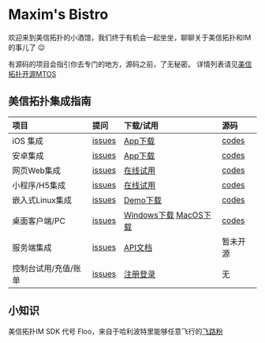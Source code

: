 # Maxim's Bistro
欢迎来到美信拓扑的小酒馆，我们终于有机会一起坐坐，聊聊关于美信拓扑和IM的事儿了 :wink:

有源码的项目会指引你去专门的地方，源码之前，了无秘密。 详情列表请见[美信拓扑开源MTOS](美信拓扑开源MTOS.md)

## 美信拓扑集成指南

| 项目 | 提问 | 下载/试用 | 源码 | 
| :--- | :--- | :--- | :--- | 
| iOS 集成 | [issues](https://github.com/maxim-top/maxim-ios/issues) | [App下载](https://www.maximtop.com/qrcode/) | [codes](https://github.com/maxim-top/maxim-ios/issues) |
| 安卓集成 | [issues](https://github.com/maxim-top/maxim-android/issues) | [App下载](https://www.maximtop.com/qrcode/) | [codes](https://github.com/maxim-top/maxim-android/issues) |
| 网页Web集成 | [issues](https://github.com/maxim-top/maxim-web/issues) | [在线试用](https://chat.maximtop.com/) | [codes](https://github.com/maxim-top/maxim-web/issues) |
| 小程序/H5集成 | [issues](https://github.com/maxim-top/maxim-uniapp/issues) | [在线试用](https://chat-h5.maximtop.com/) | [codes](https://github.com/maxim-top/maxim-uniapp/issues) |
| 嵌入式Linux集成 | [issues](https://github.com/maxim-top/maxim-embedded/issues) | [Demo下载](https://www.maximtop.com/qrcode/) | [codes](https://github.com/maxim-top/maxim-embedded/issues) |
| 桌面客户端/PC | [issues](https://github.com/maxim-top/maxim-pc/issues) | [Windows下载](https://package.maximtop.com/美信拓扑IM%200.0.7.win.exe) [MacOS下载](https://package.maximtop.com/美信拓扑IM.zip) | [codes](https://github.com/maxim-top/maxim-pc/issues) |
| 服务端集成 | [issues](https://github.com/maxim-top/maxim-bistro/issues) | [API文档](https://www.maximtop.com/docs/api/) | 暂未开源 |
| 控制台试用/充值/账单 | [issues](https://github.com/maxim-top/maxim-bistro/issues) | [注册登录](https://console.maximtop.com/) | 无 |

## 小知识

美信拓扑IM SDK 代号 Floo，来自于哈利波特里能够任意飞行的[飞路粉](https://www.wizardingworld.com/writing-by-jk-rowling/floo-powder)
